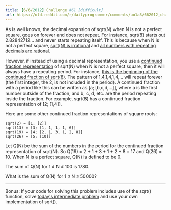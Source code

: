 ```yaml
---
title: [6/6/2012] Challenge #61 [difficult]
url: https://old.reddit.com/r/dailyprogrammer/comments/uo1a3/662012_challenge_61_difficult/
---
```


As is well known, the decimal expansion of sqrt(N) when N is not a perfect square, goes on forever and does not repeat. For instance, sqrt(8) starts out 2.82842712... and never starts repeating itself. This is because when N is not a perfect square, [sqrt(N) is irrational](http://en.wikipedia.org/wiki/Infinite_descent#Irrationality_of_.E2.88.9Ak_if_it_is_not_an_integer) and [all numbers with repeating decimals are rational](http://en.wikipedia.org/wiki/Repeating_decimal#Every_repeating_or_terminating_decimal_is_a_rational_number). 

However, if instead of using a decimal representation, you use a [continued fraction representation](http://en.wikipedia.org/wiki/Continued_fraction) of sqrt(N) when N is not a perfect square, then it will always have a repeating period. For instance, [this is the beginning of the continued fraction of sqrt(8)](http://i.imgur.com/WWlFJ.gif). The pattern of 1,4,1,4,1,4,... will repeat forever (the first integer, the 2, is not included in the period). A continued fraction with a period like this can be written as [a; [b,c,d,...]], where a is the first number outside of the fraction, and b, c, d, etc. are the period repeating inside the fraction. For example, sqrt(8) has a continued fraction representation of [2; [1,4]].

Here are some other continued fraction representations of square roots:
    
    sqrt(2) = [1; [2]]
    sqrt(13) = [3; [1, 1, 1, 1, 6]]
    sqrt(19) = [4; [2, 1, 3, 1, 2, 8]]
    sqrt(26) = [5; [10]]
    
Let Q(N) be the sum of the numbers in the period for the continued fraction representation of sqrt(N). So Q(19) = 2 + 1 + 3 + 1 + 2 + 8 = 17 and Q(26) = 10. When N is a perfect square, Q(N) is defined to be 0.

The sum of Q(N) for 1 &le; N &le; 100 is 1780. 

What is the sum of Q(N) for 1 &le; N &le; 50000? 

***

Bonus: If your code for solving this problem includes use of the sqrt() function, solve [today's intermediate problem](http://www.reddit.com/r/dailyprogrammer/comments/uo14v/662012_challenge_61_intermediate/) and use your own implementation of sqrt().